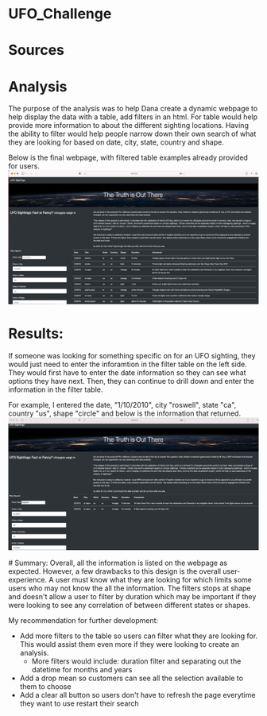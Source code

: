 # UFO_Challenge

# Sources 

# Analysis
The purpose of the analysis was to help Dana create a dynamic webpage to help display the data with a table, add filters in an html.  For table would help provide  more information to  about the different sighting locations.  Having the ability to filter would help people narrow down their own search of what they are looking for based on date, city, state, country and shape.

Below is the final webpage, with filtered table examples already provided for users.
![image](https://github.com/icheung487/UFO_Challenge/blob/main/UFO_Unfiltered_image.png)

# Results: 
If someone was looking for something specific on for an UFO sighting, they would just need to enter the inforamtion in the filter table on the left side.  They would first have to enter the date information so they can see what options they have next.  Then, they can continue to drill down and enter the information in the filter table.  

For example, I entered the date, "1/10/2010", city "roswell", state "ca", country "us", shape "circle" and below is the information that returned. 
![image](https://github.com/icheung487/UFO_Challenge/blob/main/UFO_Filtered_image.png)


# Summary: 
Overall, all the information is listed on the webpage as expected.  However, a few drawbacks to this design is the overall user-experience. A user must know what they are looking for which limits some users who may not know the all the information.  The filters stops at shape and doesn't allow a user to filter by duration which may be important if they were looking to see any correlation of between different states or shapes. 

My recommendation for further development:  
  * Add more filters to the table so users can filter what they are looking for.  This would assist them even more if they were looking to create an analysis.
    * More filters would include: duration filter and separating out the datetime for months and years 
  * Add a drop mean so customers can see all the selection available to them to choose
  * Add a clear all button so users don't have to refresh the page everytime they want to use restart their search




